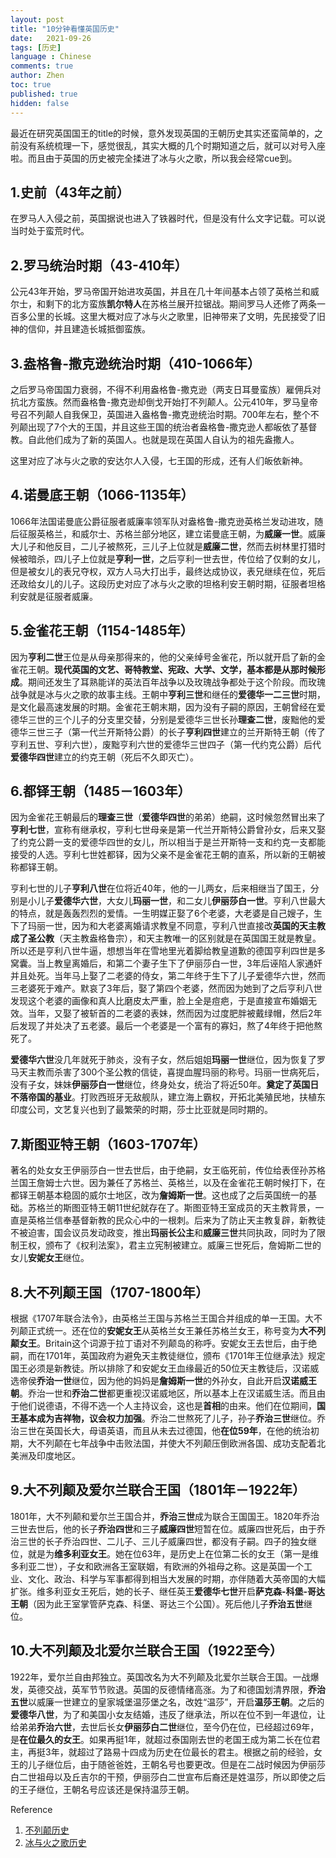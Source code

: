 ```yaml
---
layout: post
title: "10分钟看懂英国历史"
date:   2021-09-26
tags: [历史]
language : Chinese
comments: true
author: Zhen
toc: true
published: true
hidden: false
---
```

最近在研究英国国王的title的时候，意外发现英国的王朝历史其实还蛮简单的，之前没有系统梳理一下，感觉很乱，其实大概的几个时期知道之后，就可以对号入座啦。而且由于英国的历史被完全揉进了冰与火之歌，所以我会经常cue到。

## 1.史前（43年之前）
在罗马人入侵之前，英国据说也进入了铁器时代，但是没有什么文字记载。可以说当时处于蛮荒时代。

## 2.罗马统治时期（43-410年）
公元43年开始，罗马帝国开始进攻英国，并且在几十年间基本占领了英格兰和威尔士，和剩下的北方蛮族**凯尔特人**在苏格兰展开拉锯战。期间罗马人还修了两条一百多公里的长城。这里大概对应了冰与火之歌里，旧神带来了文明，先民接受了旧神的信仰，并且建造长城抵御蛮族。

## 3.盎格鲁-撒克逊统治时期（410-1066年）
之后罗马帝国国力衰弱，不得不利用盎格鲁-撒克逊（两支日耳曼蛮族）雇佣兵对抗北方蛮族。然而盎格鲁-撒克逊却倒戈开始打不列颠人。公元410年，罗马皇帝号召不列颠人自我保卫，英国进入盎格鲁-撒克逊统治时期。700年左右，整个不列颠出现了7个大的王国，并且这些王国的统治者盎格鲁-撒克逊人都皈依了基督教。自此他们成为了新的英国人。也就是现在英国人自认为的祖先盎撒人。

这里对应了冰与火之歌的安达尔人入侵，七王国的形成，还有人们皈依新神。

## 4.诺曼底王朝（1066-1135年）
1066年法国诺曼底公爵征服者威廉率领军队对盎格鲁-撒克逊英格兰发动进攻，随后征服英格兰，和威尔士、苏格兰部分地区，建立诺曼底王朝，为**威廉一世**。威廉大儿子和他反目，二儿子被熬死，三儿子上位就是**威廉二世**，然而去树林里打猎时候被暗杀，四儿子上位就是**亨利一世**，之后亨利一世去世，传位给了仅剩的女儿，但是被女儿的表兄夺权，双方人马大打出手，最终达成协议，表兄继续在位，死后还政给女儿的儿子。这段历史对应了冰与火之歌的坦格利安王朝时期，征服者坦格利安就是征服者威廉。

## 5.金雀花王朝（1154-1485年）
因为**亨利二世**王位是从母亲那得来的，他的父亲绰号金雀花，所以就开启了新的金雀花王朝。**现代英国的文艺、哥特教堂、宪政、大学、文学，基本都是从那时候形成**。期间还发生了耳熟能详的英法百年战争以及玫瑰战争都处于这个阶段。而玫瑰战争就是冰与火之歌的故事主线。王朝中**亨利三世**和继任的**爱德华一二三世**时期，是文化最高速发展的时期。金雀花王朝末期，因为没有子嗣的原因，王朝曾经在爱德华三世的三个儿子的分支里交替，分别是爱德华三世长孙**理查二世**，废黜他的爱德华三世三子（第一代兰开斯特公爵）的长子**亨利四世**建立的兰开斯特王朝（传了亨利五世、亨利六世），废黜亨利六世的爱德华三世四子（第一代约克公爵）后代**爱德华四世**建立的约克王朝（死后不久即灭亡）。

## 6.都铎王朝（1485－1603年）
因为金雀花王朝最后的**理查三世**（**爱德华四世**的弟弟）绝嗣，这时候忽然冒出来了**亨利七世**，宣称有继承权，亨利七世母亲是第一代兰开斯特公爵曾孙女，后来又娶了约克公爵一支的爱德华四世的女儿，所以相当于是兰开斯特一支和约克一支都能接受的人选。亨利七世姓都铎，因为父亲不是金雀花王朝的直系，所以新的王朝被称都铎王朝。

亨利七世的儿子**亨利八世**在位将近40年，他的一儿两女，后来相继当了国王，分别是小儿子**爱德华六世**，大女儿**玛丽一世**，和二女儿**伊丽莎白一世**。亨利八世最大的特点，就是轰轰烈烈的爱情。一生明媒正娶了6个老婆，大老婆是自己嫂子，生下了玛丽一世，因为和大老婆离婚请求教皇不同意，亨利八世直接改**英国的天主教成了圣公教**（天主教盎格鲁宗），和天主教唯一的区别就是在英国国王就是教皇。所以还是亨利八世牛逼，想想当年在雪地里光着脚给教皇道歉的德国亨利四世是多窝囊。当上教皇离婚后，和第二个妻子生下了伊丽莎白一世，3年后诬陷人家通奸并且处死。当年马上娶了二老婆的侍女，第二年终于生下了儿子爱德华六世，然而三老婆死于难产。默哀了3年后，娶了第四个老婆，然而因为她到了之后亨利八世发现这个老婆的画像和真人比磨皮太严重，脸上全是痘疤，于是直接宣布婚姻无效。当年，又娶了被斩首的二老婆的表妹，然而因为过度肥胖被戴绿帽，然后2年后发现了并处决了五老婆。最后一个老婆是一个富有的寡妇，熬了4年终于把他熬死了。

**爱德华六世**没几年就死于肺炎，没有子女，然后姐姐**玛丽一世**继位，因为恢复了罗马天主教而杀害了300个圣公教的信徒，喜提血腥玛丽的称号。玛丽一世病死后，没有子女，妹妹**伊丽莎白一世**继位，终身处女，统治了将近50年。**奠定了英国日不落帝国的基业**。打败西班牙无敌舰队，建立海上霸权，开拓北美殖民地，扶植东印度公司，文艺复兴也到了最繁荣的时期，莎士比亚就是同时期的。

## 7.斯图亚特王朝（1603-1707年）
著名的处女女王伊丽莎白一世去世后，由于绝嗣，女王临死前，传位给表侄孙苏格兰国王詹姆士六世。因为兼任了苏格兰、英格兰，以及在金雀花王朝时候打下，在都铎王朝基本稳固的威尔士地区，改为**詹姆斯一世**。这也成了之后英国统一的基础。苏格兰的斯图亚特王朝11世纪就存在了。斯图亚特王室成员的天主教背景，一直是英格兰信奉基督新教的民众心中的一根刺。后来为了防止天主教复辟，新教徒不被迫害，国会议员发动政变，推出**玛丽长公主**和**威廉三世**共同执政，同时为了限制王权，颁布了《权利法案》，君主立宪制被建立。威廉三世死后，詹姆斯二世的女儿**安妮女王**继位。

## 8.大不列颠王国（1707-1800年）
根据《1707年联合法令》，由英格兰王国与苏格兰王国合并组成的单一王国。大不列颠正式统一。还在位的**安妮女王**从英格兰女王兼任苏格兰女王，称号变为**大不列颠女王**。Britain这个词源于拉丁语对不列颠岛的称呼。安妮女王去世后，由于绝嗣，而在1701年，英国政府为避免天主教徒继位，颁布《1701年王位继承法》规定国王必须是新教徒。所以排除了和安妮女王血缘最近的50位天主教徒后，汉诺威选帝侯**乔治一世**继位，因为他的妈妈是**詹姆斯一世**的外孙女，自此开启**汉诺威王朝**。乔治一世和**乔治二世**都更重视汉诺威地区，所以基本上在汉诺威生活。而且由于他们说德语，不得不选一个人主持议会，这也是**首相**的由来。他们在位期间，**国王基本成为吉祥物，议会权力加强**。乔治二世熬死了儿子，孙子**乔治三世**继位。乔治三世在英国长大，母语英语，而且从未去过德国，他**在位59年**，在他的统治初期，大不列颠在七年战争中击败法国，并使大不列颠压倒欧洲各国、成功支配着北美洲及印度地区。

## 9.大不列颠及爱尔兰联合王国（1801年－1922年）
1801年，大不列颠和爱尔兰王国合并，**乔治三世**成为联合王国国王。1820年乔治三世去世后，他的长子**乔治四世**和三子**威廉四世**短暂在位。威廉四世死后，由于乔治三世的长子乔治四世、二儿子、三儿子威廉四世，都没有子嗣。四子的独女继位，就是为**维多利亚女王**。她在位63年，是历史上在位第二长的女王（第一是维多利亚二世），子女和欧洲各王室联姻，有欧洲的外祖母之称。这是英国一个工业、文化、政治、科学与军事都得到相当大发展的时期，亦伴随着大英帝国的大幅扩张。维多利亚女王死后，她的长子、继任英王**爱德华七世**开启**萨克森-科堡-哥达王朝**（因为此王室掌管萨克森、科堡、哥达三个公国）。死后他儿子**乔治五世**继位。

## 10.大不列颠及北爱尔兰联合王国（1922至今）
1922年，爱尔兰自由邦独立。英国改名为大不列颠及北爱尔兰联合王国。一战爆发，英德交战，英军节节败退。英国的反德情绪高涨。为了和德国划清界限，**乔治五世**以威廉一世建立的皇家城堡温莎堡之名，改姓“温莎”，开启**温莎王朝**。之后的**爱德华八世**，为了和美国小女友结婚，违反了继承法，所以在位不到一年退位，让给弟弟**乔治六世**，去世后长女**伊丽莎白二世**继位，至今仍在位，已经超过69年，是**在位最久的女王**。如果再挺1年，就超过泰国刚去世的老国王成为第二长在位君主，再挺3年，就超过了路易十四成为历史在位最长的君主。根据之前的经验，女王的儿子继位后，由于随爸爸姓，王朝名号也要更改。但是在二战时候因为伊丽莎白二世祖母以及丘吉尔的干预，伊丽莎白二世宣布后裔还是姓温莎，所以即使之后的王子继位，王朝名号应该还是保持温莎王朝。


Reference
 1. [不列颠历史](https://zh.wikipedia.org/wiki/%E7%9B%8E%E6%A0%BC%E9%B2%81-%E6%92%92%E5%85%8B%E9%80%8A%E8%8B%B1%E6%A0%BC%E5%85%B0)
 2. [冰与火之歌历史](https://asoiaf.fandom.com/zh/wiki/%E7%BB%B4%E6%96%AF%E7%89%B9%E6%B4%9B%E5%A4%A7%E4%BA%8B%E8%AE%B0?variant=zh)

<!--stackedit_data:
eyJoaXN0b3J5IjpbMTE2Njk2NjYxMiwtMjY4ODA1Mzg4LC0yMD
Q3NjE4NDgsLTE3MTUwMDY1LC0xNDQ4MDcxOTksOTc4NzcyMTg4
LC0xODAzMzUxMzc0LDIwNTMyOTYyODYsMTAxOTczMjQ5MiwxMT
c4MjU4NzE1LC0xMTA4NTY0NDg2LC0xNzg4MzY5Nzg2LDIxNDM2
Mjc2NV19
-->